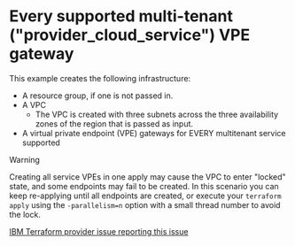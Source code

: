 # Every supported multi-tenant ("provider_cloud_service") VPE gateway

This example creates the following infrastructure:
- A resource group, if one is not passed in.
- A VPC
    - The VPC is created with three subnets across the three availability zones of the region that is passed as input.
- A virtual private endpoint (VPE) gateways for EVERY multitenant service supported

> [!WARNING]
> Creating all service VPEs in one apply may cause the VPC to enter "locked" state, and some endpoints may fail to be created.
> In this scenario you can keep re-applying until all endpoints are created, or execute your `terraform apply` using the
> `-parallelism=n` option with a small thread number to avoid the lock.
>
> [IBM Terraform provider issue reporting this issue](https://github.com/IBM-Cloud/terraform-provider-ibm/issues/6224)
